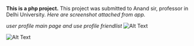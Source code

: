 **This is a php project.**
This project was submitted to Anand sir, professor in Delhi University.
*Here are screenshot attached from app.*

*user profile main page and use profile friendlist*
![Alt Text](https://github.com/rimjhimsudo/PhpProject/blob/master/Screenshot_20180706-195924.png)

![Alt Text](https://github.com/rimjhimsudo/PhpProject/blob/master/Screenshot_20180706-195929.png)
